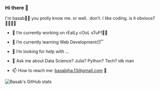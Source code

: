 ### Hi there 👋
I'm basab👀🗿
you prolly know me. or well.. don't. 
I like coding. is it obvious?💁🏼‍♂️🌚


- 🔭 I’m currently working on rEalLy cOoL sTuFf😵‍💫
- 🌱 I’m currently learning Web Development😴

- 🤔 I’m looking for help with ...
- 💬 Ask me about Data Science? Julia? Python? Tech? idk man
- 📫 How to reach me: basabjha.13@gmail.com 🫠


![Basab's GitHub stats](https://github-readme-stats.vercel.app/api?username=chillobae&show_icons=true&theme=tokyonight)
 

